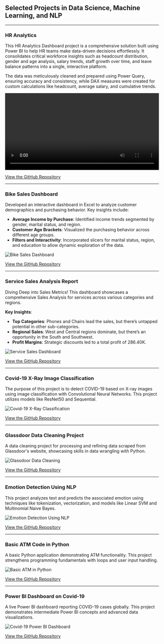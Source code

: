 ## Selected Projects in Data Science, Machine Learning, and NLP

---

### HR Analytics

This HR Analytics Dashboard project is a comprehensive solution built using Power BI to help HR teams make data-driven decisions effortlessly. It consolidates critical workforce insights such as headcount distribution, gender and age analysis, salary trends, staff growth over time, and leave balance patterns into a single, interactive platform. 

The data was meticulously cleaned and prepared using Power Query, ensuring accuracy and consistency, while DAX measures were created for custom calculations like headcount, average salary, and cumulative trends. 

<video controls width="100%">
  <source src="https://kartikeysaini98.github.io/images/09.02.2025_18.50.01_REC.mp4" type="video/mp4">
  Your browser does not support the video tag. Please <a href="https://kartikeysaini98.github.io/images/09.02.2025_18.50.01_REC.mp4">download the video</a> to view it.
</video>

[View the GitHub Repository](https://github.com/kartikeysaini98/HR-Analytics)

---

### Bike Sales Dashboard

Developed an interactive dashboard in Excel to analyze customer demographics and purchasing behavior. Key insights include:

- **Average Income by Purchase**: Identified income trends segmented by gender, marital status, and region.
- **Customer Age Brackets**: Visualized the purchasing behavior across different age groups.
- **Filters and Interactivity**: Incorporated slicers for marital status, region, and education to allow dynamic exploration of the data.

![Bike Sales Dashboard](images/Bikes_project.PNG?raw=true)

[View the GitHub Repository](https://github.com/kartikeysaini98/Bikes_Sales_Analysis_Dashboard)

---

### Service Sales Analysis Report

Diving Deep into Sales Metrics! This dashboard showcases a comprehensive Sales Analysis for services across various categories and regions.

**Key Insights**:
- **Top Categories**: Phones and Chairs lead the sales, but there’s untapped potential in other sub-categories.
- **Regional Sales**: West and Central regions dominate, but there’s an opportunity in the South and Southwest.
- **Profit Margins**: Strategic discounts led to a total profit of 286.40K.

![Service Sales Dashboard](images/Power_Bi.PNG?raw=true)

[View the GitHub Repository](https://github.com/kartikeysaini98/Service_Sales_Analysis)

---

### Covid-19 X-Ray Image Classification

The purpose of this project is to detect COVID-19 based on X-ray images using image classification with Convolutional Neural Networks. This project utilizes models like ResNet50 and Sequential.

![Covid-19 X-Ray Classification](images/project1.png?raw=true)

[View the GitHub Repository](https://github.com/kartikeysaini98/Covid-19-XRay-Image-Classification)

---

### Glassdoor Data Cleaning Project

A data cleaning project for processing and refining data scraped from Glassdoor's website, showcasing skills in data wrangling with Python.

![Glassdoor Data Cleaning](images/project2.png?raw=true)

[View the GitHub Repository](https://github.com/kartikeysaini98/Glassdoor-Data-Cleaning)

---

### Emotion Detection Using NLP

This project analyzes text and predicts the associated emotion using techniques like tokenization, vectorization, and models like Linear SVM and Multinomial Naive Bayes.

![Emotion Detection Using NLP](images/project3.jpg?raw=true)

[View the GitHub Repository](https://github.com/kartikeysaini98/Emotion-detection-using-NLP)

---

### Basic ATM Code in Python

A basic Python application demonstrating ATM functionality. This project strengthens programming fundamentals with loops and user input handling.

![Basic ATM in Python](images/project4.jpg?raw=true)

[View the GitHub Repository](https://github.com/kartikeysaini98/Basic-ATM)

---

### Power BI Dashboard on Covid-19

A live Power BI dashboard reporting COVID-19 cases globally. This project demonstrates intermediate Power BI concepts and advanced data visualizations.

![Covid-19 Power BI Dashboard](images/project5.jpg?raw=true)

[View the GitHub Repository](https://github.com/kartikeysaini98/Covid-19-Dashboard)
